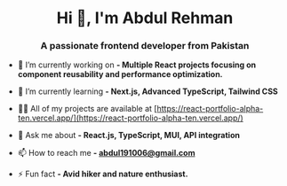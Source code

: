 <h1 align="center">Hi 👋, I'm Abdul Rehman</h1>
<h3 align="center">A passionate frontend developer from Pakistan</h3>

- 🔭 I’m currently working on **- Multiple React projects focusing on component reusability and performance optimization.**

- 🌱 I’m currently learning **- Next.js, Advanced TypeScript, Tailwind CSS**

- 👨‍💻 All of my projects are available at [https://react-portfolio-alpha-ten.vercel.app/](https://react-portfolio-alpha-ten.vercel.app/)

- 💬 Ask me about **- React.js, TypeScript, MUI, API integration**

- 📫 How to reach me **- abdul191006@gmail.com**

- ⚡ Fun fact **- Avid hiker and nature enthusiast.**
